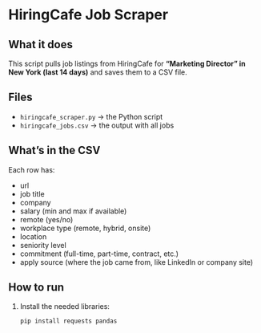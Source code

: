 # HiringCafe Job Scraper

## What it does
This script pulls job listings from HiringCafe for **“Marketing Director” in New York (last 14 days)** and saves them to a CSV file.

## Files
- `hiringcafe_scraper.py` → the Python script  
- `hiringcafe_jobs.csv` → the output with all jobs  

## What’s in the CSV
Each row has:
- url  
- job title  
- company  
- salary (min and max if available)  
- remote (yes/no)  
- workplace type (remote, hybrid, onsite)  
- location  
- seniority level  
- commitment (full-time, part-time, contract, etc.)  
- apply source (where the job came from, like LinkedIn or company site)  

## How to run
1. Install the needed libraries:
   ```bash
   pip install requests pandas
